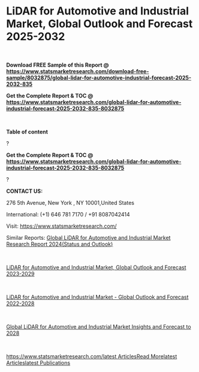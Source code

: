<h1>LiDAR for Automotive and Industrial Market, Global Outlook and Forecast 2025-2032</h1><br/><p><strong>Download FREE Sample of this Report @ <a href="https://www.statsmarketresearch.com/download-free-sample/8032875/global-lidar-for-automotive-industrial-forecast-2025-2032-835">https://www.statsmarketresearch.com/download-free-sample/8032875/global-lidar-for-automotive-industrial-forecast-2025-2032-835</a></strong></p>
 
 
 
 <div><b>Get the Complete Report & TOC @ <a href="https://www.statsmarketresearch.com/global-lidar-for-automotive-industrial-forecast-2025-2032-835-8032875">https://www.statsmarketresearch.com/global-lidar-for-automotive-industrial-forecast-2025-2032-835-8032875</a></b></div>
 
 
 
 <p><br />
 
 <b>Table of content</b></p>
 
 
 
 <p>? </p>
 
 
 
 <div><b>Get the Complete Report & TOC @ <a href="https://www.statsmarketresearch.com/global-lidar-for-automotive-industrial-forecast-2025-2032-835-8032875">https://www.statsmarketresearch.com/global-lidar-for-automotive-industrial-forecast-2025-2032-835-8032875</a></b></div>
 
 
 
 <p>? </p>
 
 
 
 <p><b>CONTACT US:</b><br />
 
 276 5th Avenue, New York , NY 10001,United States<br />
 
 International: (+1) 646 781 7170 / +91 8087042414<br />
 
 Visit: <a href="https://www.statsmarketresearch.com/">https://www.statsmarketresearch.com/</a><br />
 
 Similar Reports: <a href="https://www.statsmarketresearch.com/global-lidar-for-automotive-industrial-forecast-2025-2032-835-8032875">Global LiDAR for Automotive and Industrial Market Research Report 2024(Status and Outlook)</a><br />
 
 <br />
 
 <a href="https://www.statsmarketresearch.com/global-lidar-for-automotive-industrial-forecast-2025-2032-835-8032875">LiDAR for Automotive and Industrial Market, Global Outlook and Forecast 2023-2029</a><br />
 
 <br />
 
 <a href="https://www.statsmarketresearch.com/global-lidar-for-automotive-industrial-forecast-2025-2032-835-8032875">LiDAR for Automotive and Industrial Market - Global Outlook and Forecast 2022-2028</a><br />
 
 <br />
 
 <a href="https://www.statsmarketresearch.com/global-lidar-for-automotive-industrial-forecast-2025-2032-835-8032875">Global LiDAR for Automotive and Industrial Market Insights and Forecast to 2028</a><br />
 
 <br />
 
 <a href="https://gyeongbokgung.com">https://www.statsmarketresearch.com/</a><a href="https://hallyeomaritime.com">latest Articles</a><a href="https://jingwansa.com">Read More</a><a href="https://nguoiviet.jp/">latest Articles</a><a href="https://www.intelmarketresearch.com/">latest Publications</a></p>